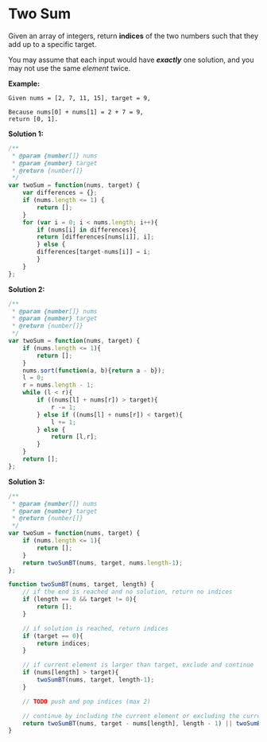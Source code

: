 # Two Sum

Given an array of integers, return **indices** of the two numbers such that they add up to a specific target.

You may assume that each input would have ***exactly*** one solution, and you may not use the same *element* twice.

**Example:**
```
Given nums = [2, 7, 11, 15], target = 9,

Because nums[0] + nums[1] = 2 + 7 = 9,
return [0, 1].
```
**Solution 1:**
```javascript
/**
 * @param {number[]} nums
 * @param {number} target
 * @return {number[]}
 */
var twoSum = function(nums, target) {
    var differences = {};
    if (nums.length <= 1) {
        return [];
    }
    for (var i = 0; i < nums.length; i++){
        if (nums[i] in differences){
        return [differences[nums[i]], i];    
        } else {
        differences[target-nums[i]] = i; 
        }   
    }
};
```
**Solution 2:**
```javascript
/**
 * @param {number[]} nums
 * @param {number} target
 * @return {number[]}
 */
var twoSum = function(nums, target) {
    if (nums.length <= 1){
        return [];
    }
    nums.sort(function(a, b){return a - b});
    l = 0;
    r = nums.length - 1;
    while (l < r){
        if ((nums[l] + nums[r]) > target){
            r -= 1;
        } else if ((nums[l] + nums[r]) < target){
            l += 1;
        } else {
            return [l,r];
        }
    }
    return [];
};
```

**Solution 3:**
```javascript
/**
 * @param {number[]} nums
 * @param {number} target
 * @return {number[]}
 */
var twoSum = function(nums, target) {
    if (nums.length <= 1){
        return [];
    }
    return twoSumBT(nums, target, nums.length-1);
};

function twoSumBT(nums, target, length) {
    // if the end is reached and no solution, return no indices
    if (length == 0 && target != 0){
        return [];
    }

    // if solution is reached, return indices
    if (target == 0){
        return indices;
    }

    // if current element is larger than target, exclude and continue
    if (nums[length] > target){
        twoSumBT(nums, target, length-1);
    }

    // TODO push and pop indices (max 2)

    // continue by including the current element or excluding the current element
    return twoSumBT(nums, target - nums[length], length - 1) || twoSumBT(nums, target, length - 1)
}
```
